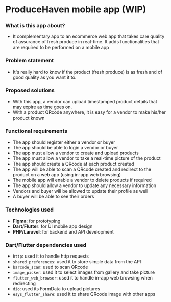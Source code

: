 # ProduceHaven mobile app (WIP)

### What is this app about?
- It complementary app to an ecommerce web app that takes care quality of assurance of fresh produce in real-time. It adds functionalities that are required to be performed on a mobile app

### Problem statement
 - It's really hard to know if the product (fresh produce) is as fresh and of good quality as you want it to.

### Proposed solutions
 - With this app, a vendor can upload timestamped product details that may expire as time goes on. 
 - With a product QRcode anywhere, it is easy for a vendor to make his/her product known

### Functional requirements
 - The app should register either a vendor or buyer
 - The app should be able to login a vendor or buyer
 - The app must allow a vendor to create and upload products 
 - The app must allow a vendor to take a real-time picture of the product
 - The app should create a QRcode at each product created
 - The app will be able to scan a QRcode created and redirect to the product on a web app (using in-app web browsing)
 - The mobile app will enable a vendor to delete products if required
 - The app should allow a vendor to update any necessary information
 - Vendors and buyer will be allowed to update their profile as well
 - A buyer will be able to see their orders

### Technologies used
 - **Figma**: for prototyping
 - **Dart/Flutter**: for UI mobile app design
 - **PHP/Laravel**: for backend and API development

### Dart/Flutter dependencies used
 - ``http``: used it to handle http requests
 - ``shared_preferences``: used it to store simple data from the API
 - ``barcode_scan``: used to scan QRcode
 - ``image_picker``: used it to select images from gallery and take picture  
 - ``flutter_web_browser``: used it to handle in-app web browsing when redirecting
 - ``dio``: used its FormData to upload pictures
 - ``esys_flutter_share``: used it to share QRcode image with other apps
